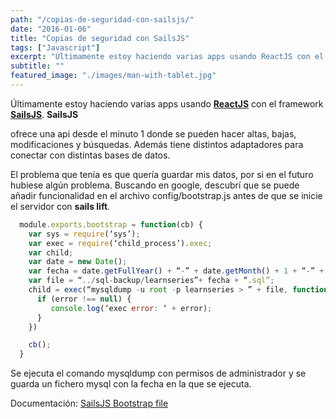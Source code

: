 ```yaml
---
path: "/copias-de-seguridad-con-sailsjs/"
date: "2016-01-06"
title: "Copias de seguridad con SailsJS"
tags: ["Javascript"]
excerpt: "Últimamente estoy haciendo varias apps usando ReactJS con el framework SailsJS. SailsJS ofrece una api desde el minuto 1 donde se pueden hacer altas, bajas, modificaciones y búsquedas. Además tiene distintos adaptadores para conectar con distintas bases de datos. El problema que tenía es que quería guardar mis datos, por si en el futuro."
subtitle: ""
featured_image: "./images/man-with-tablet.jpg"
---
```


Últimamente estoy haciendo varias apps usando **[ReactJS](https://facebook.github.io/react/)** con el framework **[SailsJS](http://sailsjs.org/)**. **SailsJS** 

ofrece una api desde el minuto 1 donde se pueden hacer altas, bajas, modificaciones y búsquedas. Además tiene distintos adaptadores para conectar con distintas bases de datos. 

El problema que tenía es que quería guardar mis datos, por si en el futuro hubiese algún problema. Buscando en google, descubrí que se puede añadir funcionalidad en el archivo config/bootstrap.js antes de que se inicie el servidor con **sails lift**. 

```js
  module.exports.bootstrap = function(cb) {
    var sys = require(‘sys’);
    var exec = require(‘child_process’).exec;
    var child;
    var date = new Date();
    var fecha = date.getFullYear() + “-” + date.getMonth() + 1 + “-” + date.getDate();
    var file = “../sql-backup/learnseries”+ fecha + “.sql”;
    child = exec(“mysqldump -u root -p learnseries > ” + file, function (error, stdout, stderr){
      if (error !== null) {
         console.log(‘exec error: ‘ + error);
      }
    })

    cb();
  }
```

Se ejecuta el comando mysqldump con permisos de administrador y se guarda un fichero mysql con la fecha en la que se ejecuta. 

Documentación: [SailsJS Bootstrap file](http://sailsjs.org/documentation/anatomy/my-app/config/bootstrap-js)